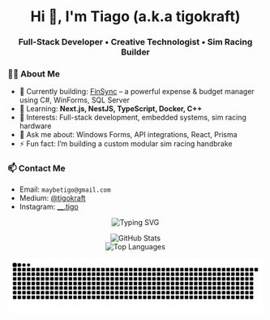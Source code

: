 <h1 align="center">Hi 👋, I'm Tiago (a.k.a tigokraft)</h1>
<h3 align="center">Full-Stack Developer • Creative Technologist • Sim Racing Builder</h3>

### 👨‍💻 About Me

- 🔭 Currently building: [FinSync](https://github.com/tigokraft/FinSync) – a powerful expense & budget manager using C#, WinForms, SQL Server
- 🌱 Learning: **Next.js, NestJS, TypeScript, Docker, C++**
- 🧠 Interests: Full-stack development, embedded systems, sim racing hardware
- 💬 Ask me about: Windows Forms, API integrations, React, Prisma
- ⚡ Fun fact: I’m building a custom modular sim racing handbrake

### 📫 Contact Me
- Email: `maybetigo@gmail.com`
- Medium: [@tigokraft](https://medium.com/@tigokraft)
- Instagram: [__.tigo](https://instagram.com/__.tigo)


<p align="center">
  <img src="https://readme-typing-svg.herokuapp.com?font=Fira+Code&pause=1000&color=91C2FF&center=true&vCenter=true&multiline=true&lines=Full-stack+developer+from+Portugal;Building+beautiful+UIs+with+Next.js+and+React;Always+shipping+and+always+learning..." alt="Typing SVG" />
</p>

<p align="center">
  <img src="https://github-readme-stats.vercel.app/api?username=tigokraft&show_icons=true&theme=radical" alt="GitHub Stats" />
  <br />
  <img src="https://github-readme-stats.vercel.app/api/top-langs/?username=tigokraft&layout=compact&theme=radical" alt="Top Languages" />
</p>

<p align="center">
  <img src="https://raw.githubusercontent.com/tigokraft/tigokraft/output/github-contribution-grid-snake.svg" />
</p>


